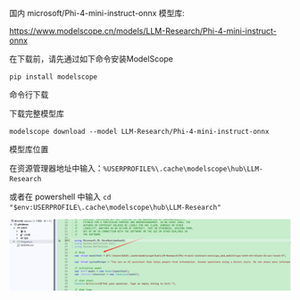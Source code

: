 ﻿国内 microsoft/Phi-4-mini-instruct-onnx 模型库:

https://www.modelscope.cn/models/LLM-Research/Phi-4-mini-instruct-onnx

在下载前，请先通过如下命令安装ModelScope

```
pip install modelscope
```

命令行下载

下载完整模型库

```
modelscope download --model LLM-Research/Phi-4-mini-instruct-onnx
```



模型库位置

在资源管理器地址中输入：`%USERPROFILE%\.cache\modelscope\hub\LLM-Research`

或者在 powershell 中输入  `cd "$env:USERPROFILE\.cache\modelscope\hub\LLM-Research"`

![1741408468926](images/1741408468926.png)
